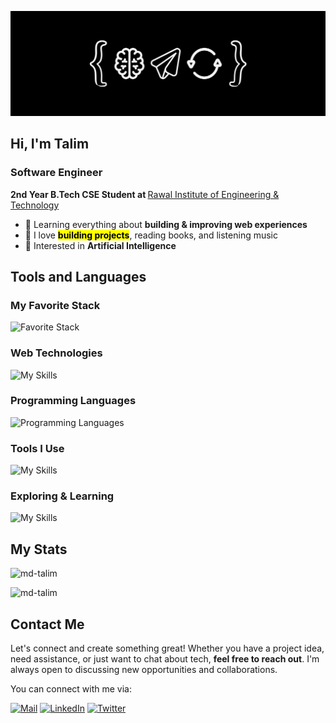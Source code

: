 ![Banner](./public/banner.png)

## Hi, I'm Talim

### Software Engineer

<p><strong>2nd Year B.Tech CSE Student at </strong><a href="https://www.rawalinstitutions.com/">Rawal Institute of Engineering & Technology</a></p>

- 🌱 Learning everything about **building & improving web experiences**
- 💼 I love <mark style="background-color:#97124;">**building projects**</mark>, reading books, and listening music
- 🧐 Interested in **Artificial Intelligence**

## Tools and Languages

### My Favorite Stack

![Favorite Stack](https://skillicons.dev/icons?i=next,typescript,tailwind,react,bun)

### Web Technologies

![My Skills](https://skillicons.dev/icons?i=html,css,js,vite)

### Programming Languages

![Programming Languages](https://skillicons.dev/icons?i=js,python,java,cpp)

### Tools I Use

![My Skills](https://skillicons.dev/icons?i=git,github,vscode,vercel,figma,notion)

### Exploring & Learning

![My Skills](https://skillicons.dev/icons?i=rust,threejs,svelte)

## My Stats

<div>
  <p><img src="https://github-readme-stats.vercel.app/api/top-langs?username=md-talim&show_icons=true&locale=en&layout=compact" alt="md-talim" /></p>
</div>
<div>
  <p><img src="https://github-readme-streak-stats.herokuapp.com/?user=md-talim&" alt="md-talim" /></p>
</div>

## Contact Me

Let's connect and create something great! Whether you have a project idea, need assistance, or just want to chat about tech, **feel free to reach out**. I'm always open to discussing new opportunities and collaborations.

You can connect with me via:

[![Mail](https://skillicons.dev/icons?i=gmail)](mailto:mohd.talim.work@gmail.com) [![LinkedIn](https://skillicons.dev/icons?i=linkedin)](https://linkedin.com/in/themdtalim) [![Twitter](https://skillicons.dev/icons?i=twitter)](https://x.com/themdtalim)
